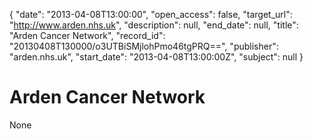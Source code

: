 {
  "date": "2013-04-08T13:00:00", 
  "open_access": false, 
  "target_url": "http://www.arden.nhs.uk", 
  "description": null, 
  "end_date": null, 
  "title": "Arden Cancer Network", 
  "record_id": "20130408T130000/o3UTBiSMjlohPmo46tgPRQ==", 
  "publisher": "arden.nhs.uk", 
  "start_date": "2013-04-08T13:00:00Z", 
  "subject": null
}

# Arden Cancer Network

None